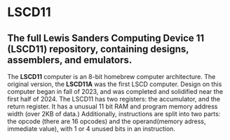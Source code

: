 # LSCD11
## The full Lewis Sanders Computing Device 11 (LSCD11) repository, containing designs, assemblers, and emulators.

The **LSCD11** computer is an 8-bit homebrew computer architecture. The original version, the **LSCD11A** was the first LSCD computer. Design on this computer began in fall of 2023, and was completed and solidified near the first half of 2024. The LSCD11 has two registers: the accumulator, and the return register. It has a unusual 11 bit RAM and program memory address width (over 2KB of data.) Additionally, instructions are split into two parts: the opcode (there are 16 opcodes) and the operand(memory adress, immediate value), with 1 or 4 unused bits in an instruction.
